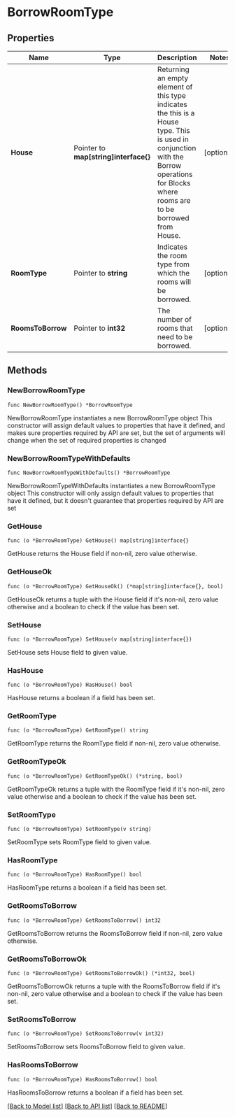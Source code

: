# BorrowRoomType

## Properties

Name | Type | Description | Notes
------------ | ------------- | ------------- | -------------
**House** | Pointer to **map[string]interface{}** | Returning an empty element of this type indicates the this is a House type. This is used in conjunction with the Borrow operations for Blocks where rooms are to be borrowed from House. | [optional] 
**RoomType** | Pointer to **string** | Indicates the room type from which the rooms will be borrowed. | [optional] 
**RoomsToBorrow** | Pointer to **int32** | The number of rooms that need to be borrowed. | [optional] 

## Methods

### NewBorrowRoomType

`func NewBorrowRoomType() *BorrowRoomType`

NewBorrowRoomType instantiates a new BorrowRoomType object
This constructor will assign default values to properties that have it defined,
and makes sure properties required by API are set, but the set of arguments
will change when the set of required properties is changed

### NewBorrowRoomTypeWithDefaults

`func NewBorrowRoomTypeWithDefaults() *BorrowRoomType`

NewBorrowRoomTypeWithDefaults instantiates a new BorrowRoomType object
This constructor will only assign default values to properties that have it defined,
but it doesn't guarantee that properties required by API are set

### GetHouse

`func (o *BorrowRoomType) GetHouse() map[string]interface{}`

GetHouse returns the House field if non-nil, zero value otherwise.

### GetHouseOk

`func (o *BorrowRoomType) GetHouseOk() (*map[string]interface{}, bool)`

GetHouseOk returns a tuple with the House field if it's non-nil, zero value otherwise
and a boolean to check if the value has been set.

### SetHouse

`func (o *BorrowRoomType) SetHouse(v map[string]interface{})`

SetHouse sets House field to given value.

### HasHouse

`func (o *BorrowRoomType) HasHouse() bool`

HasHouse returns a boolean if a field has been set.

### GetRoomType

`func (o *BorrowRoomType) GetRoomType() string`

GetRoomType returns the RoomType field if non-nil, zero value otherwise.

### GetRoomTypeOk

`func (o *BorrowRoomType) GetRoomTypeOk() (*string, bool)`

GetRoomTypeOk returns a tuple with the RoomType field if it's non-nil, zero value otherwise
and a boolean to check if the value has been set.

### SetRoomType

`func (o *BorrowRoomType) SetRoomType(v string)`

SetRoomType sets RoomType field to given value.

### HasRoomType

`func (o *BorrowRoomType) HasRoomType() bool`

HasRoomType returns a boolean if a field has been set.

### GetRoomsToBorrow

`func (o *BorrowRoomType) GetRoomsToBorrow() int32`

GetRoomsToBorrow returns the RoomsToBorrow field if non-nil, zero value otherwise.

### GetRoomsToBorrowOk

`func (o *BorrowRoomType) GetRoomsToBorrowOk() (*int32, bool)`

GetRoomsToBorrowOk returns a tuple with the RoomsToBorrow field if it's non-nil, zero value otherwise
and a boolean to check if the value has been set.

### SetRoomsToBorrow

`func (o *BorrowRoomType) SetRoomsToBorrow(v int32)`

SetRoomsToBorrow sets RoomsToBorrow field to given value.

### HasRoomsToBorrow

`func (o *BorrowRoomType) HasRoomsToBorrow() bool`

HasRoomsToBorrow returns a boolean if a field has been set.


[[Back to Model list]](../README.md#documentation-for-models) [[Back to API list]](../README.md#documentation-for-api-endpoints) [[Back to README]](../README.md)


